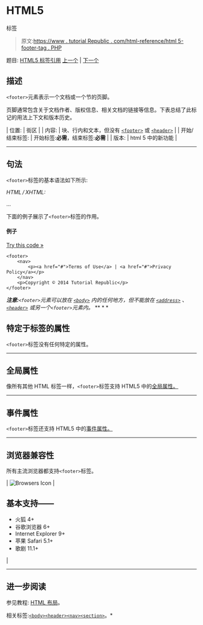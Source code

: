 # HTML5

<footer>标签</footer>

> 原文:[https://www . tutorial Republic . com/html-reference/html 5-footer-tag . PHP](https://www.tutorialrepublic.com/html-reference/html5-footer-tag.php)

题目: [HTML5 标签引用](html5-tags.php) [上一个](html-font-tag.php) | [下一个](html-form-tag.php)

## 描述

`<footer>`元素表示一个文档或一个节的页脚。

页脚通常包含关于文档作者、版权信息、相关文档的链接等信息。下表总结了此标记的用法上下文和版本历史。

| 位置: | 街区 |
| 内容: | 块、行内和文本，但没有 [`<footer>`](html5-footer-tag.php) 或 [`<header>`](html5-header-tag.php) |
| 开始/结束标签: | 开始标签:**必需**，结束标签:**必需** |
| 版本: | html 5 中的新功能 |

* * *

## 句法

`<footer>`标签的基本语法如下所示:

*HTML / XHTML:* <footer> ... </footer>

下面的例子展示了`<footer>`标签的作用。

#### 例子

[Try this code »](../codelab.php?topic=html5&file=footer-tag "Try this code using online Editor")

```
<footer>
    <nav>
        <p><a href="#">Terms of Use</a> | <a href="#">Privacy Policy</a></p>
    </nav>
    <p>Copyright © 2014 Tutorial Republic</p>
</footer>
```

 ***注意:**`<footer>`元素可以放在 [`<body>`](html-body-tag.php) 内的任何地方，但不能放在 [`<address>`](html-address-tag.php) 、 [`<header>`](html5-header-tag.php) 或另一个`<footer>`元素内。*  ** * *

## 特定于标签的属性

`<footer>`标签没有任何特定的属性。

* * *

## 全局属性

像所有其他 HTML 标签一样，`<footer>`标签支持 HTML5 中的[全局属性。](html5-global-attributes.php)

* * *

## 事件属性

`<footer>`标签还支持 HTML5 中的[事件属性。](html5-event-attributes.php)

* * *

## 浏览器兼容性

所有主流浏览器都支持`<footer>`标签。

| ![Browsers Icon](../Images/e9331123c77668c1832e541c2fca1002.png) | 

## 基本支持——

*   火狐 4+
*   谷歌浏览器 6+
*   Internet Explorer 9+
*   苹果 Safari 5.1+
*   歌剧 11.1+

 |

* * *

## 进一步阅读

参见教程: [HTML 布局](../html-tutorial/html-layout.php)。

相关标签:[`<body>`](html-body-tag.php)[`<header>`](html5-header-tag.php)[`<nav>`](html5-nav-tag.php)[`<section>`](html5-section-tag.php)。*